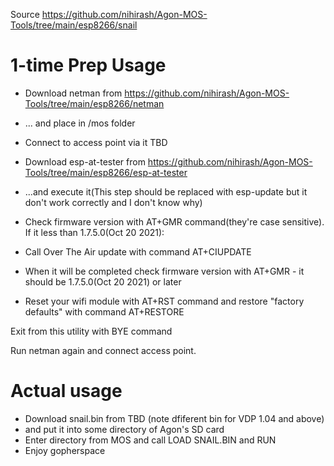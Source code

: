 Source https://github.com/nihirash/Agon-MOS-Tools/tree/main/esp8266/snail
# 1-time Prep Usage
- Download netman from https://github.com/nihirash/Agon-MOS-Tools/tree/main/esp8266/netman 
- ... and place in /mos folder
- Connect to access point via it TBD

- Download esp-at-tester from https://github.com/nihirash/Agon-MOS-Tools/tree/main/esp8266/esp-at-tester
- ...and execute it(This step should be replaced with esp-update but it don't work correctly and I don't know why)
- Check firmware version with AT+GMR command(they're case sensitive). If it less than 1.7.5.0(Oct 20 2021):
- Call Over The Air update with command AT+CIUPDATE
- When it will be completed check firmware version with AT+GMR - it should be 1.7.5.0(Oct 20 2021) or later
- Reset your wifi module with AT+RST command and restore "factory defaults" with command AT+RESTORE

Exit from this utility with BYE command


Run netman again and connect access point.

# Actual usage
- Download snail.bin from TBD (note dfiferent bin for VDP 1.04 and above)
- and put it into some directory of Agon's SD card
- Enter directory from MOS and call LOAD SNAIL.BIN and RUN
- Enjoy gopherspace

